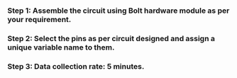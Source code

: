 ### Step 1: Assemble the circuit using Bolt hardware module as per your requirement.
### Step 2: Select the pins as per circuit designed and assign a unique variable name to them.
### Step 3: Data collection rate: 5 minutes.
